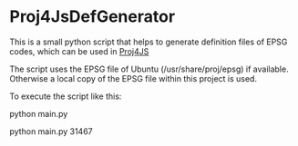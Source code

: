 Proj4JsDefGenerator
===========================

This is a small python script that helps to generate definition files of EPSG
codes, which can be used in [Proj4JS](http://proj4js.org/ "Proj4JS Project Site")

The script uses the EPSG file of Ubuntu (/usr/share/proj/epsg) if available.
Otherwise a local copy of the EPSG file within this project is used.

To execute the script like this:

python main.py <epsg>

python main.py 31467
